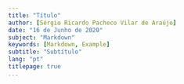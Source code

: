 ```yaml
---
title: "Título"
author: [Sérgio Ricardo Pacheco Vilar de Araújo]
date: "16 de Junho de 2020"
subject: "Markdown"
keywords: [Markdown, Example]
subtitle: "Subtítulo"
lang: "pt"
titlepage: true
...
```

